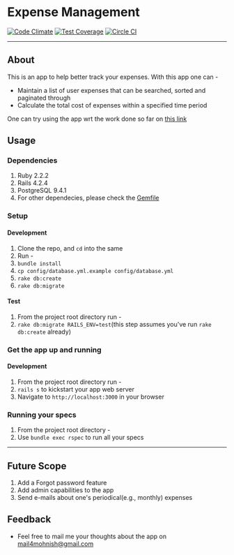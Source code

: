 # Expense Management

[![Code Climate](https://codeclimate.com/github/boddhisattva/expenses/badges/gpa.svg)](https://codeclimate.com/github/boddhisattva/expenses) [![Test Coverage](https://codeclimate.com/github/boddhisattva/expenses/badges/coverage.svg)](https://codeclimate.com/github/boddhisattva/expenses/coverage) [![Circle CI](https://circleci.com/gh/boddhisattva/expenses.svg?style=svg)](https://circleci.com/gh/boddhisattva/expenses)

<hr />

## About

This is an app to help better track your expenses. With this app one can -
* Maintain a list of user expenses that can be searched, sorted and paginated through
* Calculate the total cost of expenses within a specified time period

One can try using the app wrt the work done so far on [this link][website link]

## Usage

### Dependencies

1. Ruby 2.2.2
2. Rails 4.2.4
3. PostgreSQL 9.4.1
3. For other dependecies, please check the [Gemfile][gemfile]

### Setup

#### Development
1. Clone the repo, and `cd` into the same
2. Run -
 1. `bundle install`
 2. `cp config/database.yml.example config/database.yml`
 3. `rake db:create`
 4. `rake db:migrate`

#### Test
1. From the project root directory run -
 1. `rake db:migrate RAILS_ENV=test`(this step assumes you've run `rake db:create` already)

### Get the app up and running

#### Development
1. From the project root directory run -
 1. `rails s` to kickstart your app web server
 2. Navigate to `http://localhost:3000` in your browser

### Running your specs
1. From the project root directory -
 1. Use `bundle exec rspec` to run all your specs

<hr />

## Future Scope

1. Add a Forgot password feature
2. Add admin capabilities to the app
3. Send e-mails about one's periodical(e.g., monthly) expenses

## Feedback

* Feel free to mail me your thoughts about the app on mail4mohnish@gmail.com

[gemfile]: https://github.com/boddhisattva/expenses/blob/master/Gemfile
[website link]: https://trackyourexpenses.herokuapp.com/